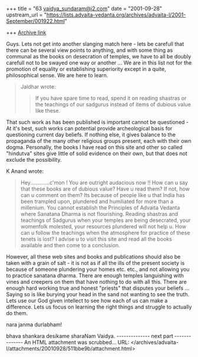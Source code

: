+++
title = "63 vaidya_sundaram@i2.com"
date = "2001-09-28"
upstream_url = "https://lists.advaita-vedanta.org/archives/advaita-l/2001-September/001922.html"

+++
[Archive link](https://lists.advaita-vedanta.org/archives/advaita-l/2001-September/001922.html)

Guys.
 Lets not get into another slanging match here - lets be carefull that
there can be several view points to anything, and with some thing as
communal as the books on desecration of temples, we have to all be doubly
carefull not to be swayed one way or another ... We are in this list not
for the promotion of equality or establishing superiority except in a
quite, philosophical sense. We are here to learn.

> Jaldhar wrote:
>> If you have spare time to read, spend it on reading shastras or the
>> teachings of our sadgurus instead of items of dubious value like these.
>>
>

 That such work as has been published is important cannot be questioned -
At it's best, such works can potential provide archeological basis for
questioning current day beliefs. If nothing else, it gives balance to the
propaganda of the many other religious groups present, each with their own
dogma. Personally, the books I have read on this site and other so called
"hindutva" sites give little of solid evidence on their own, but that does
not exclude the possibility.

 K Anand wrote:

> Hey.............c'mon ! You are outright audacious now !!
> How can u say that these books are of dubious value? Have u read them?
If
> not, how can u comment on them? Its because of people like u that India
has
> been trampled upon, plundered and humiliated for more than a millenium.
> You cannot establish the Principles of Advaita Vedanta where Sanatana
Dharma
> is not flourishing. Reading shastras and teachings of Sadgurus when your
> temples are being desecrated, your womenfolk molested, your resources
> plundered will not help u. How can u follow the teachings when the
> atmosphere for practice of these tenets is lost? I advise u to visit
this
> site and read all the books available and then come to a conclusion.

 However, all these web sites and books and publications should also be
taken with a grain of salt - it is not as if all the ills of the present
society is because of someone plundering your homes etc. etc., and not
allowing you to practice sanatana dharma. There are enough temples
languishing with vines and creepers on them that have nothing to do with
all this. There are enough hard working true and honest "priests" that
disputes your beliefs ... Saying so is like burying your head in the sand
not wanting to see the truth.
 Lets use our God given intellect to see how each of us can make a
difference. Lets us focus on learning the right things and struggle to
actually do them.

nara janma durlabham!

bhava shankara desikame sharaNam
Vaidya.
-------------- next part --------------
An HTML attachment was scrubbed...
URL: </archives/advaita-l/attachments/20010928/511bbe9b/attachment.html>
